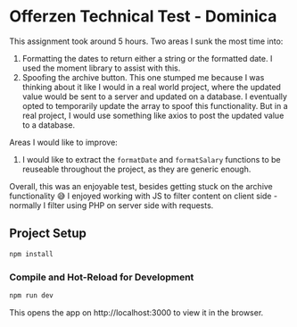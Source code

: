 # Offerzen Technical Test - Dominica

This assignment took around 5 hours. 
Two areas I sunk the most time into:
1. Formatting the dates to return either a string or the formatted date. I used the moment library to assist with this.
2. Spoofing the archive button. This one stumped me because I was thinking about it like I would in a real world project, where the updated value would be sent to a server and updated on a database. I eventually opted to temporarily update the array to spoof this functionality. But in a real project, I would use something like axios to post the updated value to a database.

Areas I would like to improve:
1. I would like to extract the `formatDate` and `formatSalary` functions to be reuseable throughout the project, as they are generic enough.

Overall, this was an enjoyable test, besides getting stuck on the archive functionality 😅 I enjoyed working with JS to filter content on client side - normally I filter using PHP on server side with requests.

## Project Setup

```sh
npm install
```

### Compile and Hot-Reload for Development

```sh
npm run dev
```
This opens the app on http://localhost:3000 to view it in the browser.